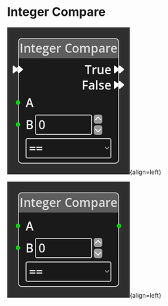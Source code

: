 
# Integer Compare

![Integer Compare Node](../../assets/nodes/intcomparison_node.png){align=left}

![Integer Compare Node 2](../../assets/nodes/intcomparison2_node.png){align=left}
